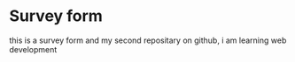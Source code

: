 # Survey form
 this is a survey form and my second repositary on github, i am learning web development
